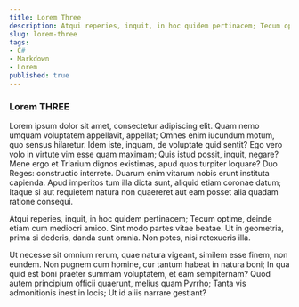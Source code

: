 ```yaml
---
title: Lorem Three
description: Atqui reperies, inquit, in hoc quidem pertinacem; Tecum optime, deinde etiam cum mediocri amico. Sint modo partes vitae beatae. Ut in geometria, prima si dederis, danda sunt omnia. Non potes, nisi retexueris illa.
slug: lorem-three
tags:
- C#
- Markdown
- Lorem
published: true
---
```

### Lorem THREE ###
Lorem ipsum dolor sit amet, consectetur adipiscing elit. Quam nemo umquam voluptatem appellavit, appellat; Omnes enim iucundum motum, quo sensus hilaretur. Idem iste, inquam, de voluptate quid sentit? Ego vero volo in virtute vim esse quam maximam; Quis istud possit, inquit, negare? Mene ergo et Triarium dignos existimas, apud quos turpiter loquare? Duo Reges: constructio interrete. Duarum enim vitarum nobis erunt instituta capienda. Apud imperitos tum illa dicta sunt, aliquid etiam coronae datum; Itaque si aut requietem natura non quaereret aut eam posset alia quadam ratione consequi.

Atqui reperies, inquit, in hoc quidem pertinacem; Tecum optime, deinde etiam cum mediocri amico. Sint modo partes vitae beatae. Ut in geometria, prima si dederis, danda sunt omnia. Non potes, nisi retexueris illa.

Ut necesse sit omnium rerum, quae natura vigeant, similem esse finem, non eundem. Non pugnem cum homine, cur tantum habeat in natura boni; In qua quid est boni praeter summam voluptatem, et eam sempiternam? Quod autem principium officii quaerunt, melius quam Pyrrho; Tanta vis admonitionis inest in locis; Ut id aliis narrare gestiant? 